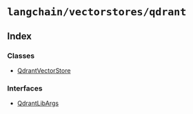 `langchain/vectorstores/qdrant`
===============================

Index[​](#index "Direct link to Index")
---------------------------------------

### Classes[​](#classes "Direct link to Classes")

*   [QdrantVectorStore](/docs/api/vectorstores_qdrant/classes/QdrantVectorStore)

### Interfaces[​](#interfaces "Direct link to Interfaces")

*   [QdrantLibArgs](/docs/api/vectorstores_qdrant/interfaces/QdrantLibArgs)